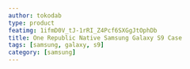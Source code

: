 ```yaml
---
author: tokodab
type: product
featimg: 1ifmD0V_tJ-1rRI_Z4Pcf6SXGgJtOphDb
title: One Republic Native Samsung Galaxy S9 Case
tags: [samsung, galaxy, s9]
category: [samsung]
---
```


